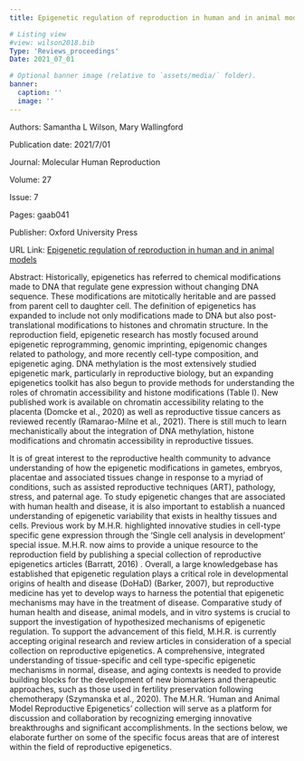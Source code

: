 ```yaml
---
title: Epigenetic regulation of reproduction in human and in animal models

# Listing view
#view: wilson2018.bib
Type: 'Reviews_proceedings'
Date: 2021_07_01

# Optional banner image (relative to `assets/media/` folder).
banner:
  caption: ''
  image: ''
---
```

Authors: Samantha L Wilson, Mary Wallingford

Publication date: 2021/7/01

Journal: Molecular Human Reproduction

Volume: 27

Issue: 7

Pages: gaab041

Publisher: Oxford University Press

URL Link: [Epigenetic regulation of reproduction in human and in animal models](https://academic.oup.com/molehr/article/27/7/gaab041/6329199?login=true)

Abstract: Historically, epigenetics has referred to chemical modifications made to DNA that regulate gene expression without changing DNA sequence. These modifications are mitotically heritable and are passed from parent cell to daughter cell. The definition of epigenetics has expanded to include not only modifications made to DNA but also post-translational modifications to histones and chromatin structure. In the reproduction field, epigenetic research has mostly focused around epigenetic reprogramming, genomic imprinting, epigenomic changes related to pathology, and more recently cell-type composition, and epigenetic aging. DNA methylation is the most extensively studied epigenetic mark, particularly in reproductive biology, but an expanding epigenetics toolkit has also begun to provide methods for understanding the roles of chromatin accessibility and histone modifications (Table I). New published work is available on chromatin accessibility relating to the placenta (Domcke et al., 2020) as well as reproductive tissue cancers as reviewed recently (Ramarao-Milne et al., 2021). There is still much to learn mechanistically about the integration of DNA methylation, histone modifications and chromatin accessibility in reproductive tissues.

It is of great interest to the reproductive health community to advance understanding of how the epigenetic modifications in gametes, embryos, placentae and associated tissues change in response to a myriad of conditions, such as assisted reproductive techniques (ART), pathology, stress, and paternal age. To study epigenetic changes that are associated with human health and disease, it is also important to establish a nuanced understanding of epigenetic variability that exists in healthy tissues and cells. Previous work by M.H.R. highlighted innovative studies in cell-type specific gene expression through the ‘Single cell analysis in development’ special issue. M.H.R. now aims to provide a unique resource to the reproduction field by publishing a special collection of reproductive epigenetics articles (Barratt, 2016) . Overall, a large knowledgebase has established that epigenetic regulation plays a critical role in developmental origins of health and disease (DoHaD) (Barker, 2007), but reproductive medicine has yet to develop ways to harness the potential that epigenetic mechanisms may have in the treatment of disease. Comparative study of human health and disease, animal models, and in vitro systems is crucial to support the investigation of hypothesized mechanisms of epigenetic regulation. To support the advancement of this field, M.H.R. is currently accepting original research and review articles in consideration of a special collection on reproductive epigenetics. A comprehensive, integrated understanding of tissue-specific and cell type-specific epigenetic mechanisms in normal, disease, and aging contexts is needed to provide building blocks for the development of new biomarkers and therapeutic approaches, such as those used in fertility preservation following chemotherapy (Szymanska et al., 2020). The M.H.R. ‘Human and Animal Model Reproductive Epigenetics’ collection will serve as a platform for discussion and collaboration by recognizing emerging innovative breakthroughs and significant accomplishments. In the sections below, we elaborate further on some of the specific focus areas that are of interest within the field of reproductive epigenetics.